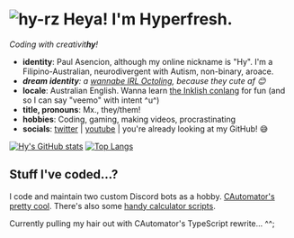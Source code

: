 # ![hy-rz](https://user-images.githubusercontent.com/31476608/121611235-f9d01180-ca96-11eb-920e-b29f8bd13b7b.png) Heya! I'm Hyperfresh.
*Coding with creativit**hy**!*
- **identity**: Paul Asencion, although my online nickname is "Hy". I'm a Filipino-Australian, neurodivergent with Autism, non-binary, aroace.
- ***dream identity**: a [wannabe IRL Octoling](https://splatoonwiki.org/wiki/Octoling_(playable)), because they cute af 😊*
- **locale**: Australian English. Wanna learn [the Inklish conlang](https://piyozr.files.wordpress.com/2017/12/inkling-language-guide.pdf) for fun (and so I can say "veemo" with intent ^u^)
- **title, pronouns**: Mx., they/them!
- **hobbies**: Coding, gaming, making videos, procrastinating
- **socials**: [twitter](https://twitter.com/hyperfresh8080) | [youtube](http://bit.do/HMG-YouTube) | you're already looking at my GitHub! 😅

[![Hy's GitHub stats](https://github-readme-stats.vercel.app/api?username=hyperfresh&hide_rank=true&hide_border=true&show_icons=true&bg_color=90,fcf435,f5eff0,9b5bd1,2b2b2b&title_color=00ff00&icon_color=2bb573&text_color=2bb573&line_height=26.75&custom_title=Contributions%20I%27ve%20made)](https://github.com/anuraghazra/github-readme-stats) [![Top Langs](https://github-readme-stats.vercel.app/api/top-langs/?username=hyperfresh&bg_color=90,5bcefa,f5a8b8,eeeeee,f5a8b8,5bcefa&hide_border=true&custom_title=Languages%20I%20code%20in&title_color=ff00ff&text_color=cc00cc&langs_count=3)](https://github.com/anuraghazra/github-readme-stats)

## Stuff I've coded...?
I code and maintain two custom Discord bots as a hobby. [CAutomator's pretty cool](https://hyperfresh.github.io/CAutomator). There's also some [handy calculator scripts](https://github.com/Hyperfresh/Casio-Collection).

Currently pulling my hair out with CAutomator's TypeScript rewrite... ^^;
